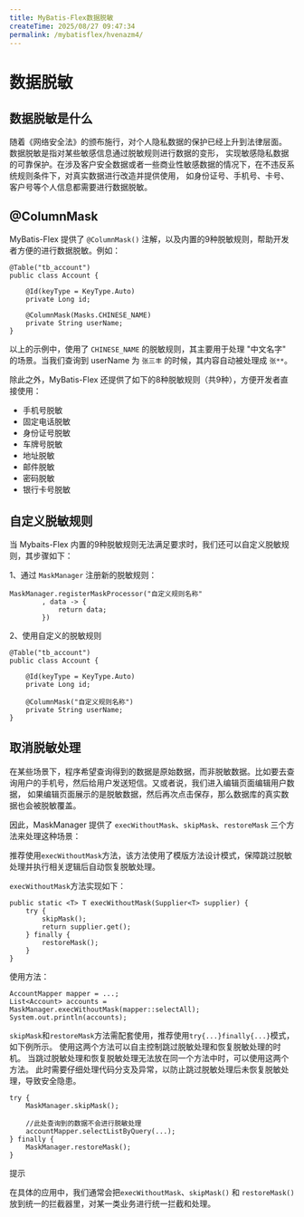 ```yaml
---
title: MyBatis-Flex数据脱敏
createTime: 2025/08/27 09:47:34
permalink: /mybatisflex/hvenazm4/
---
```

# 数据脱敏

## 数据脱敏是什么

随着《网络安全法》的颁布施行，对个人隐私数据的保护已经上升到法律层面。 数据脱敏是指对某些敏感信息通过脱敏规则进行数据的变形， 实现敏感隐私数据的可靠保护。在涉及客户安全数据或者一些商业性敏感数据的情况下，在不违反系统规则条件下，对真实数据进行改造并提供使用， 如身份证号、手机号、卡号、客户号等个人信息都需要进行数据脱敏。

## @ColumnMask

MyBatis-Flex 提供了 `@ColumnMask()` 注解，以及内置的9种脱敏规则，帮助开发者方便的进行数据脱敏。例如：



```
@Table("tb_account")
public class Account {

    @Id(keyType = KeyType.Auto)
    private Long id;

    @ColumnMask(Masks.CHINESE_NAME)
    private String userName;
}
```

以上的示例中，使用了 `CHINESE_NAME` 的脱敏规则，其主要用于处理 "中文名字" 的场景。当我们查询到 userName 为 `张三丰` 的时候，其内容自动被处理成 `张**`。

除此之外，MyBatis-Flex 还提供了如下的8种脱敏规则（共9种），方便开发者直接使用：

- 手机号脱敏
- 固定电话脱敏
- 身份证号脱敏
- 车牌号脱敏
- 地址脱敏
- 邮件脱敏
- 密码脱敏
- 银行卡号脱敏

## 自定义脱敏规则

当 Mybaits-Flex 内置的9种脱敏规则无法满足要求时，我们还可以自定义脱敏规则，其步骤如下：

1、通过 `MaskManager` 注册新的脱敏规则：



```
MaskManager.registerMaskProcessor("自定义规则名称"
        , data -> {
            return data;
        })
```

2、使用自定义的脱敏规则



```
@Table("tb_account")
public class Account {

    @Id(keyType = KeyType.Auto)
    private Long id;

    @ColumnMask("自定义规则名称")
    private String userName;
}
```

## 取消脱敏处理

在某些场景下，程序希望查询得到的数据是原始数据，而非脱敏数据。比如要去查询用户的手机号，然后给用户发送短信。又或者说，我们进入编辑页面编辑用户数据， 如果编辑页面展示的是脱敏数据，然后再次点击保存，那么数据库的真实数据也会被脱敏覆盖。

因此，MaskManager 提供了 `execWithoutMask`、`skipMask`、`restoreMask` 三个方法来处理这种场景：

推荐使用`execWithoutMask`方法，该方法使用了模版方法设计模式，保障跳过脱敏处理并执行相关逻辑后自动恢复脱敏处理。

`execWithoutMask`方法实现如下：



```
public static <T> T execWithoutMask(Supplier<T> supplier) {
    try {
        skipMask();
        return supplier.get();
    } finally {
        restoreMask();
    }
}
```

使用方法：



```
AccountMapper mapper = ...;
List<Account> accounts = MaskManager.execWithoutMask(mapper::selectAll);
System.out.println(accounts);
```

`skipMask`和`restoreMask`方法需配套使用，推荐使用`try{...}finally{...}`模式，如下例所示。 使用这两个方法可以自主控制跳过脱敏处理和恢复脱敏处理的时机。 当跳过脱敏处理和恢复脱敏处理无法放在同一个方法中时，可以使用这两个方法。 此时需要仔细处理代码分支及异常，以防止跳过脱敏处理后未恢复脱敏处理，导致安全隐患。



```
try {
    MaskManager.skipMask();

    //此处查询到的数据不会进行脱敏处理
    accountMapper.selectListByQuery(...);
} finally {
    MaskManager.restoreMask();
}
```

提示

在具体的应用中，我们通常会把`execWithoutMask`、`skipMask()` 和 `restoreMask()` 放到统一的拦截器里，对某一类业务进行统一拦截和处理。